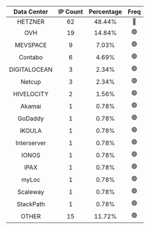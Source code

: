 | Data Center | IP Count | Percentage | Freq |
|:------------:|:--------:|:-----------:|:-----:|
| HETZNER | 62 | 48.44% | 🔴 |
| OVH | 19 | 14.84% | 🟢 |
| MEVSPACE | 9 | 7.03% | 🟢 |
| Contabo | 6 | 4.69% | 🟢 |
| DIGITALOCEAN | 3 | 2.34% | 🟢 |
| Netcup | 3 | 2.34% | 🟢 |
| HIVELOCITY | 2 | 1.56% | 🟢 |
| Akamai | 1 | 0.78% | 🟢 |
| GoDaddy | 1 | 0.78% | 🟢 |
| IKOULA | 1 | 0.78% | 🟢 |
| Interserver | 1 | 0.78% | 🟢 |
| IONOS | 1 | 0.78% | 🟢 |
| IPAX | 1 | 0.78% | 🟢 |
| myLoc | 1 | 0.78% | 🟢 |
| Scaleway | 1 | 0.78% | 🟢 |
| StackPath | 1 | 0.78% | 🟢 |
| OTHER | 15 | 11.72% | 🟢 |